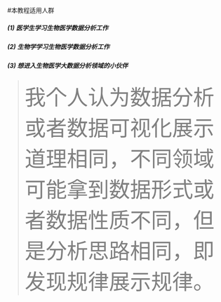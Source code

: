 #本教程适用人群

##### (1) 医学生学习生物医学数据分析工作
##### (2) 生物学学习生物医学数据分析工作
##### (3) 想进入生物医学大数据分析领域的小伙伴

> <font color=grey size=15>我个人认为数据分析或者数据可视化展示道理相同，不同领域可能拿到数据形式或者数据性质不同，但是分析思路相同，即发现规律展示规律。</font>

